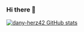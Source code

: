 ### Hi there 👋

[![dany-herz42 GitHub stats](https://github-readme-stats.vercel.app/api?username=dany-herz42&show_icons=true&theme=tokyonight)](https://github.com/dany-herz42/github-readme-stats)

<!--
**dany-herz42/dany-herz42** is a ✨ _special_ ✨ repository because its `README.md` (this file) appears on your GitHub profile.

Here are some ideas to get you started:

- 🔭 I’m currently working on ...
- 🌱 I’m currently learning ...
- 👯 I’m looking to collaborate on ...
- 🤔 I’m looking for help with ...
- 💬 Ask me about ...
- 📫 How to reach me: ...
- 😄 Pronouns: ...
- ⚡ Fun fact: ...
-->
